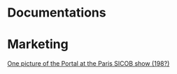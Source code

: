 Documentations
==============

# Marketing

[One picture of the Portal at the Paris SICOB show (198?)](portal_au_sicob.pdf)
